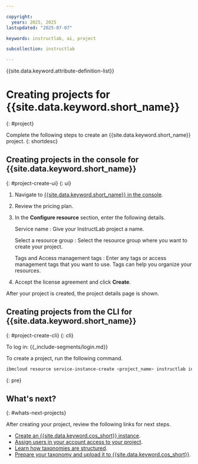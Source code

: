 ```yaml
---

copyright:
  years: 2025, 2025
lastupdated: "2025-07-07"

keywords: instructlab, ai, project

subcollection: instructlab

---
```


{{site.data.keyword.attribute-definition-list}}


# Creating projects for {{site.data.keyword.short_name}}
{: #project}

Complete the following steps to create an {{site.data.keyword.short_name}} project.
{: shortdesc}

## Creating projects in the console for {{site.data.keyword.short_name}}
{: #project-create-ui}
{: ui}

1. Navigate to [{{site.data.keyword.short_name}} in the console](https://cloud.ibm.com/instructlab/overview).

1. Review the pricing plan.

1. In the **Configure resource** section, enter the following details.

    Service name
    :   Give your InstructLab project a name.

    Select a resource group
    :   Select the resource group where you want to create your project.

    Tags and Access management tags
    :   Enter any tags or access management tags that you want to use. Tags can help you organize your resources.

1. Accept the license agreement and click **Create**.

After your project is created, the project details page is shown.



## Creating projects from the CLI for {{site.data.keyword.short_name}}
{: #project-create-cli}
{: cli}

To log in:
{{_include-segments/login.md}}

To create a project, run the following command.

```sh
ibmcloud resource service-instance-create <project_name> instructlab instructlab-pricing-plan us-east
```
{: pre}


## What's next?
{: #whats-next-projects}

After creating your project, review the following links for next steps.


- [Create an {{site.data.keyword.cos_short}} instance](/docs/instructlab?topic=instructlab-storage&interface=ui).
- [Assign users in your account access to your project](/docs/instructlab?topic=instructlab-project).
- [Learn how taxonomies are structured](/docs/instructlab?topic=instructlab-taxonomy-overview).
- [Prepare your taxonomy and upload it to {{site.data.keyword.cos_short}}](https://cloud.ibm.com/docs/instructlab?topic=instructlab-taxonomy-prep).

 
